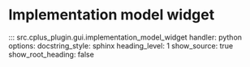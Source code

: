 # Implementation model widget

::: src.cplus_plugin.gui.implementation_model_widget
    handler: python
    options:
        docstring_style: sphinx
        heading_level: 1
        show_source: true
        show_root_heading: false